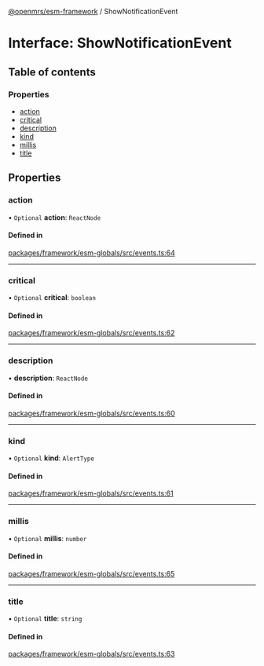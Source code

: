 [@openmrs/esm-framework](../API.md) / ShowNotificationEvent

# Interface: ShowNotificationEvent

## Table of contents

### Properties

- [action](ShowNotificationEvent.md#action)
- [critical](ShowNotificationEvent.md#critical)
- [description](ShowNotificationEvent.md#description)
- [kind](ShowNotificationEvent.md#kind)
- [millis](ShowNotificationEvent.md#millis)
- [title](ShowNotificationEvent.md#title)

## Properties

### action

• `Optional` **action**: `ReactNode`

#### Defined in

[packages/framework/esm-globals/src/events.ts:64](https://github.com/openmrs/openmrs-esm-core/blob/master/packages/framework/esm-globals/src/events.ts#L64)

___

### critical

• `Optional` **critical**: `boolean`

#### Defined in

[packages/framework/esm-globals/src/events.ts:62](https://github.com/openmrs/openmrs-esm-core/blob/master/packages/framework/esm-globals/src/events.ts#L62)

___

### description

• **description**: `ReactNode`

#### Defined in

[packages/framework/esm-globals/src/events.ts:60](https://github.com/openmrs/openmrs-esm-core/blob/master/packages/framework/esm-globals/src/events.ts#L60)

___

### kind

• `Optional` **kind**: `AlertType`

#### Defined in

[packages/framework/esm-globals/src/events.ts:61](https://github.com/openmrs/openmrs-esm-core/blob/master/packages/framework/esm-globals/src/events.ts#L61)

___

### millis

• `Optional` **millis**: `number`

#### Defined in

[packages/framework/esm-globals/src/events.ts:65](https://github.com/openmrs/openmrs-esm-core/blob/master/packages/framework/esm-globals/src/events.ts#L65)

___

### title

• `Optional` **title**: `string`

#### Defined in

[packages/framework/esm-globals/src/events.ts:63](https://github.com/openmrs/openmrs-esm-core/blob/master/packages/framework/esm-globals/src/events.ts#L63)
